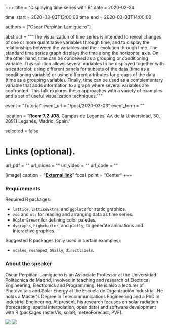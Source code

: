 +++
title = "Displaying time series with R"
date = 2020-02-24

time_start = 2020-03-03T13:00:00
time_end = 2020-03-03T14:00:00

authors = ["Oscar Perpiñán Lamigueiro"]

abstract = """The visualization of time series is intended to reveal changes of one or more quantitative variables through time, and to display the relationships between the variables and their evolution through time. The standard time series graph displays the time along the horizontal axis. On the other hand, time can be conceived as a grouping or conditioning variable. This solution allows several variables to be displayed together with a scatterplot, using different panels for subsets of the data (time as a conditioning variable) or using different attributes for groups of the data (time as a grouping variable). Finally, time can be used as a complementary variable that adds information to a graph where several variables are confronted. This talk explores these approaches with a variety of examples and a set of useful visualization techniques."""

event = "Tutorial"
event_url = "/post/2020-03-03"
event_form = ""

location = "**Room 7.2.J08**. Campus de Leganés, Av. de la Universidad, 30, 28911 Leganés, Madrid, Spain."
  
selected = false

# Links (optional).
url_pdf = ""
url_slides = ""
url_video = ""
url_code = ""

[image]
  caption = "[**External link**](https://github.com/oscarperpinan)"
  focal_point = "Center" 
+++

### Requirements

Required R packages:

- `lattice`, `latticeExtra`, and  `ggplot2` for static graphics.
- `zoo` and `xts` for reading and arranging data as time series.
- `RColorBrewer` for defining color  palettes.
- `dygraphs`, `highcharter`, and `plotly`, to generate animations and interactive graphics.

Suggested R packages (only used in certain examples):

- `scales`, `reshape2`, `GGally`, `directlabels`.

### About the speaker

Oscar Perpiñán-Lamigueiro is an Associate Professor at the Universidad Politécnica de Madrid, involved in teaching and research of Electrical Engineering, Electronics and Programming. He is also a lecturer of Photovoltaic and Solar Energy at the Escuela de Organización Industrial. He holds a Master's Degree in Telecommunications Engineering and a PhD in Industrial Engineering. At present, his research focuses on solar radiation (forecasting, spatial interpolation, open data) and software development with R (packages rasterVis, solaR, meteoForecast, PVF).

![](/img/sessions/2020-03-03-1.jpg)
![](/img/sessions/2020-03-03-2.jpg)
